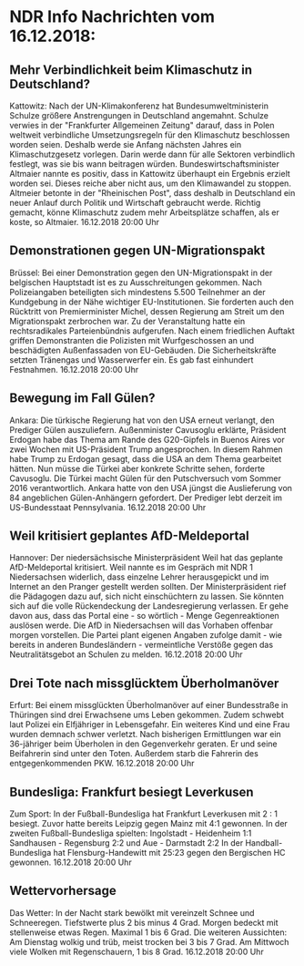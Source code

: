 # NDR Info Nachrichten vom 16.12.2018:


## Mehr Verbindlichkeit beim Klimaschutz in Deutschland?
Kattowitz: Nach der UN-Klimakonferenz hat Bundesumweltministerin Schulze größere Anstrengungen in Deutschland angemahnt. Schulze verwies in der "Frankfurter Allgemeinen Zeitung" darauf, dass in Polen weltweit verbindliche Umsetzungsregeln für den Klimaschutz beschlossen worden seien. Deshalb werde sie Anfang nächsten Jahres ein Klimaschutzgesetz vorlegen. Darin werde dann für alle Sektoren verbindlich festlegt, was sie bis wann beitragen würden. Bundeswirtschaftsminister Altmaier nannte es positiv, dass in Kattowitz überhaupt ein Ergebnis erzielt worden sei. Dieses reiche aber nicht aus, um den Klimawandel zu stoppen. Altmeier betonte in der "Rheinischen Post", dass deshalb in Deutschland ein neuer Anlauf durch Politik und Wirtschaft gebraucht werde. Richtig gemacht, könne Klimaschutz zudem mehr Arbeitsplätze schaffen, als er koste, so Altmaier. 16.12.2018 20:00 Uhr 

## Demonstrationen gegen UN-Migrationspakt
Brüssel: Bei einer Demonstration gegen den UN-Migrationspakt in der belgischen Hauptstadt ist es zu Ausschreitungen gekommen. Nach Polizeiangaben beteiligten sich mindestens 5.500 Teilnehmer an der Kundgebung in der Nähe wichtiger EU-Institutionen. Sie forderten auch den Rücktritt von Premierminister Michel, dessen Regierung am Streit um den Migrationspakt zerbrochen war. Zu der Veranstaltung hatte ein rechtsradikales Parteienbündnis aufgerufen. Nach einem friedlichen Auftakt griffen Demonstranten die Polizisten mit Wurfgeschossen an und beschädigten Außenfassaden von EU-Gebäuden. Die Sicherheitskräfte setzten Tränengas und Wasserwerfer ein. Es gab fast einhundert Festnahmen. 16.12.2018 20:00 Uhr 

## Bewegung im Fall Gülen?
Ankara: Die türkische Regierung hat von den USA erneut verlangt, den Prediger Gülen auszuliefern. Außenminister Cavusoglu erklärte, Präsident Erdogan habe das Thema am Rande des G20-Gipfels in Buenos Aires vor zwei Wochen mit US-Präsident Trump angesprochen. In diesem Rahmen habe Trump zu Erdogan gesagt, dass die USA an dem Thema gearbeitet hätten. Nun müsse die Türkei aber konkrete Schritte sehen, forderte Cavusoglu. Die Türkei macht Gülen für den Putschversuch vom Sommer 2016 verantwortlich. Ankara hatte von den USA jüngst die Auslieferung von 84 angeblichen Gülen-Anhängern gefordert. Der Prediger lebt derzeit im US-Bundesstaat Pennsylvania. 16.12.2018 20:00 Uhr 

## Weil kritisiert geplantes AfD-Meldeportal
Hannover: Der niedersächsische Ministerpräsident Weil hat das geplante AfD-Meldeportal kritisiert. Weil nannte es im Gespräch mit NDR 1 Niedersachsen widerlich, dass einzelne Lehrer herausgepickt und im Internet an den Pranger gestellt werden sollten. Der Ministerpräsident rief die Pädagogen dazu auf, sich nicht einschüchtern zu lassen. Sie könnten sich auf die volle Rückendeckung der Landesregierung verlassen. Er gehe davon aus, dass das Portal eine - so wörtlich - Menge Gegenreaktionen auslösen werde. Die AfD in Niedersachsen will das Vorhaben offenbar morgen vorstellen. Die Partei plant eigenen Angaben zufolge damit - wie bereits in anderen Bundesländern - vermeintliche Verstöße gegen das Neutralitätsgebot an Schulen zu melden. 16.12.2018 20:00 Uhr 

## Drei Tote nach missglücktem Überholmanöver
Erfurt: Bei einem missglückten Überholmanöver auf einer Bundesstraße in Thüringen sind drei Erwachsene ums Leben gekommen. Zudem schwebt laut Polizei ein Elfjähriger in Lebensgefahr. Ein weiteres Kind und eine Frau wurden demnach schwer verletzt. Nach bisherigen Ermittlungen war ein 36-jähriger beim Überholen in den Gegenverkehr geraten. Er und seine Beifahrerin sind unter den Toten. Außerdem starb die Fahrerin des entgegenkommenden PKW. 16.12.2018 20:00 Uhr 

## Bundesliga: Frankfurt besiegt Leverkusen
Zum Sport: In der Fußball-Bundesliga hat Frankfurt Leverkusen mit 2 : 1 besiegt. Zuvor hatte bereits Leipzig gegen Mainz mit 4:1 gewonnen. In der zweiten Fußball-Bundesliga spielten:
Ingolstadt - Heidenheim		1:1
Sandhausen - Regensburg	2:2
und
Aue - Darmstadt 2:2 In der Handball-Bundesliga hat Flensburg-Handewitt mit 25:23 gegen den Bergischen HC gewonnen. 16.12.2018 20:00 Uhr 

## Wettervorhersage
Das Wetter: In der Nacht stark bewölkt mit vereinzelt Schnee und Schneeregen. Tiefstwerte plus 2 bis minus 4 Grad. Morgen bedeckt mit stellenweise etwas Regen. Maximal 1 bis 6 Grad. Die weiteren Aussichten: Am Dienstag wolkig und trüb, meist trocken bei 3 bis 7 Grad. Am Mittwoch viele Wolken mit Regenschauern, 1 bis 8 Grad. 16.12.2018 20:00 Uhr 
